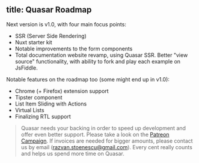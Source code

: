 title: Quasar Roadmap
---

Next version is v1.0, with four main focus points:
* SSR (Server Side Rendering)
* Nuxt starter kit
* Notable improvements to the form components
* Total documentation website revamp, using Quasar SSR. Better "view source" functionality, with ability to fork and play each example on JsFiddle.

Notable features on the roadmap too (some might end up in v1.0):
* Chrome (+ Firefox) extension support
* Tipster component
* List Item Sliding with Actions
* Virtual Lists
* Finalizing RTL support

> Quasar needs your backing in order to speed up development and offer even better support. Please take a look on the [Patreon Campaign](https://www.patreon.com/quasarframework). If invoices are needed for bigger amounts, please contact us by email (razvan.stoenescu@gmail.com). Every cent really counts and helps us spend more time on Quasar.
